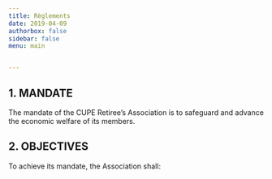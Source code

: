 ```yaml
---
title: Règlements
date: 2019-04-09
authorbox: false
sidebar: false
menu: main


---
```



## 1. MANDATE

The mandate of the CUPE Retiree’s Association is to safeguard and advance the economic welfare of its members.

## 2. OBJECTIVES

To achieve its mandate, the Association shall:
